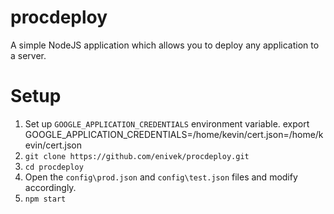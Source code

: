 # procdeploy
A simple NodeJS application which allows you to deploy any application to a server.

# Setup
1. Set up `GOOGLE_APPLICATION_CREDENTIALS` environment variable. export GOOGLE_APPLICATION_CREDENTIALS=/home/kevin/cert.json=/home/kevin/cert.json
2. `git clone https://github.com/enivek/procdeploy.git`
3. `cd procdeploy`
4. Open the `config\prod.json` and `config\test.json` files and modify accordingly.
5. `npm start`
